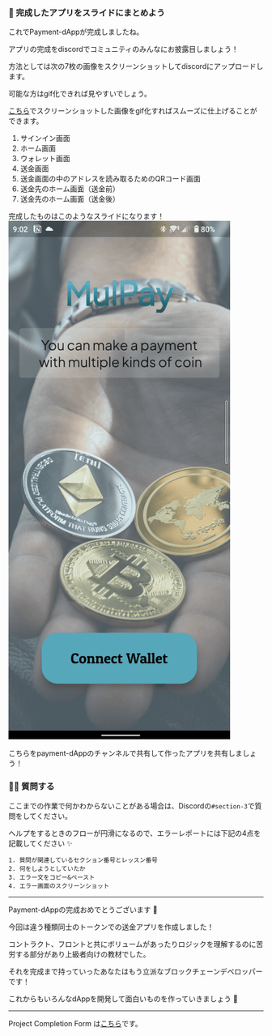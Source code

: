 ### 🎪 完成したアプリをスライドにまとめよう

これでPayment-dAppが完成しましたね。

アプリの完成をdiscordでコミュニティのみんなにお披露目しましょう！

方法としては次の7枚の画像をスクリーンショットしてdiscordにアップロードします。

可能な方はgif化できれば見やすいでしょう。

[こちら](https://syncer.jp/gif-maker)でスクリーンショットした画像をgif化すればスムーズに仕上げることができます。

1. サインイン画面
2. ホーム画面
3. ウォレット画面
4. 送金画面
5. 送金画面の中のアドレスを読み取るためのQRコード画面
6. 送金先のホーム画面（送金前）
7. 送金先のホーム画面（送金後）

完成したものはこのようなスライドになります！
![](/public/images/NEAR-MulPay/section-3/3_2_1.gif)

こちらをpayment-dAppのチャンネルで共有して作ったアプリを共有しましょう！

### 🙋‍♂️ 質問する

ここまでの作業で何かわからないことがある場合は、Discordの`#section-3`で質問をしてください。

ヘルプをするときのフローが円滑になるので、エラーレポートには下記の4点を記載してください ✨

```
1. 質問が関連しているセクション番号とレッスン番号
2. 何をしようとしていたか
3. エラー文をコピー&ペースト
4. エラー画面のスクリーンショット
```

---

Payment-dAppの完成おめでとうございます 🎉

今回は違う種類同士のトークンでの送金アプリを作成しました！

コントラクト、フロントと共にボリュームがあったりロジックを理解するのに苦労する部分があり上級者向けの教材でした。

それを完成まで持っていったあなたはもう立派なブロックチェーンデベロッパーです！

これからもいろんなdAppを開発して面白いものを作っていきましょう 🦋

---

Project Completion Form は[こちら](https://airtable.com/shrf1cCtTx0iQuszX)です。
